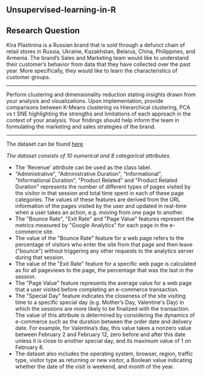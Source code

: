 ##                                                  Unsupervised-learning-in-R
## Research Question
Kira Plastinina is a Russian brand that is sold through a defunct chain of retail stores in Russia, Ukraine, Kazakhstan, Belarus, China, Philippines, and Armenia. The brand’s Sales and Marketing team would like to understand their customer’s behavior from data that they have collected over the past year. More specifically, they would like to learn the characteristics of customer groups.

---

Perform clustering and dimensionality reduction stating insights drawn from your analysis and visualizations.
Upon implementation, provide comparisons between K-Means clustering vs Hierarchical clustering, PCA vs t SNE highlighting the strengths and limitations of each approach in the context of your analysis. 
Your findings should help inform the team in formulating the marketing and sales strategies of the brand. 

---

The dataset can be found [here](http://bit.ly/EcommerceCustomersDataset)

*The dataset consists of 10 numerical and 8 categorical attributes.*
 - The 'Revenue' attribute can be used as the class label.
 - "Administrative", "Administrative Duration", "Informational", "Informational Duration", "Product Related" and "Product Related Duration" represents the number of different types of pages visited by the visitor in that session and total time spent in each of these page categories. The values of these features are derived from the URL information of the pages visited by the user and updated in real-time when a user takes an action, e.g. moving from one page to another. 
 - The "Bounce Rate", "Exit Rate" and "Page Value" features represent the metrics measured by "Google Analytics" for each page in the e-commerce site. 
 - The value of the "Bounce Rate" feature for a web page refers to the percentage of visitors who enter the site from that page and then leave ("bounce") without triggering any other requests to the analytics server during that session. 
 - The value of the "Exit Rate" feature for a specific web page is calculated as for all pageviews to the page, the percentage that was the last in the session.
 - The "Page Value" feature represents the average value for a web page that a user visited before completing an e-commerce transaction. 
 - The "Special Day" feature indicates the closeness of the site visiting time to a specific special day (e.g. Mother’s Day, Valentine's Day) in which the sessions are more likely to be finalized with the transaction. The value of this attribute is determined by considering the dynamics of e-commerce such as the duration between the order date and delivery date. For example, for Valentina’s day, this value takes a nonzero value between February 2 and February 12, zero before and after this date unless it is close to another special day, and its maximum value of 1 on February 8. 
 - The dataset also includes the operating system, browser, region, traffic type, visitor type as returning or new visitor, a Boolean value indicating whether the date of the visit is weekend, and month of the year.
